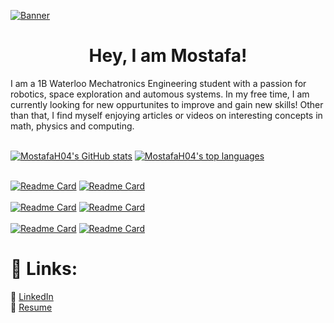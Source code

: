 [![Banner](https://media.discordapp.net/attachments/388874244102160385/1062597352210305094/image.png)](https://mostafah04.github.io)
<h1 align = "center">Hey, I am Mostafa!</h1>
I am a 1B Waterloo Mechatronics Engineering student with a passion for robotics, space exploration and automous systems. In my free time, I am currently looking for new oppurtunites to improve and gain new skills! Other than that, I find myself enjoying articles or videos on interesting concepts in math, physics and computing.<br/><br/>

[![MostafaH04's GitHub stats](https://github-readme-stats.vercel.app/api?username=MostafaH04&include_all_commits=true&theme=tokyonight&hide_border=true&border_radius=0&count_private=true)](https://github.com/MostafaH04)
[![MostafaH04's top languages](https://github-readme-stats.vercel.app/api/top-langs/?username=MostafaH04&hide=Processing&layout=compact&theme=tokyonight&hide_border=true&border_radius=0&card_width=250)](https://github.com/MostafaH04)
<br/><br/>

[![Readme Card](https://github-readme-stats.vercel.app/api/?username=MostafaH04&repo=Chess-Bot&theme=tokyonight&border_color=4a81ff&border_radius=0)](https://github.com/MostafaH04/Chess-Bot)
[![Readme Card](https://github-readme-stats.vercel.app/api/?username=SiddharthN16&repo=Guber&theme=tokyonight&border_radius=0&border_color=4a81ff)](https://github.com/SiddharthN16/Guber)
<br/><br/>
[![Readme Card](https://github-readme-stats.vercel.app/api/?username=MostafaH04&repo=V8-Roomba&theme=tokyonight&border_radius=0&border_color=4a81ff)](https://github.com/MostafaH04/V8-Roomba)
[![Readme Card](https://github-readme-stats.vercel.app/api/?username=MostafaH04&repo=Neighborhood-Hacks-Mask-On&theme=tokyonight&border_radius=0&border_color=4a81ff)](https://github.com/MostafaH04/Neighborhood-Hacks-Mask-On)
<br/><br/>
[![Readme Card](https://github-readme-stats.vercel.app/api/?username=MostafaH04&repo=Chess&theme=tokyonight&border_radius=0&border_color=4a81ff)](https://github.com/MostafaH04/Chess)
[![Readme Card](https://github-readme-stats.vercel.app/api/?username=MostafaH04&repo=Me-Check&theme=tokyonight&border_radius=0&border_color=4a81ff)](https://github.com/MostafaH04/Me-Check)


# 🔗 Links:<br />
📜 [LinkedIn](https://www.linkedin.com/in/mostafa-hussein-04/) <br />
📝 [Resume](https://drive.google.com/file/d/1a3I1CHtxwZnfcyMbPvrXwMktkEdkgcpv/view?usp=sharing)
